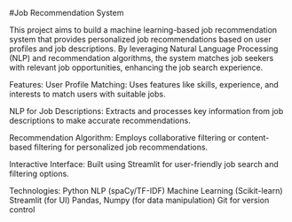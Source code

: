 #Job Recommendation System

This project aims to build a machine learning-based job recommendation system that provides personalized job recommendations based on user profiles and job descriptions. By leveraging Natural Language Processing (NLP) and recommendation algorithms, the system matches job seekers with relevant job opportunities, enhancing the job search experience.

Features:
User Profile Matching: Uses features like skills, experience, and interests to match users with suitable jobs.

NLP for Job Descriptions: Extracts and processes key information from job descriptions to make accurate recommendations.

Recommendation Algorithm: Employs collaborative filtering or content-based filtering for personalized job recommendations.

Interactive Interface: Built using Streamlit for user-friendly job search and filtering options.

Technologies:
Python
NLP (spaCy/TF-IDF)
Machine Learning (Scikit-learn)
Streamlit (for UI)
Pandas, Numpy (for data manipulation)
Git for version control
